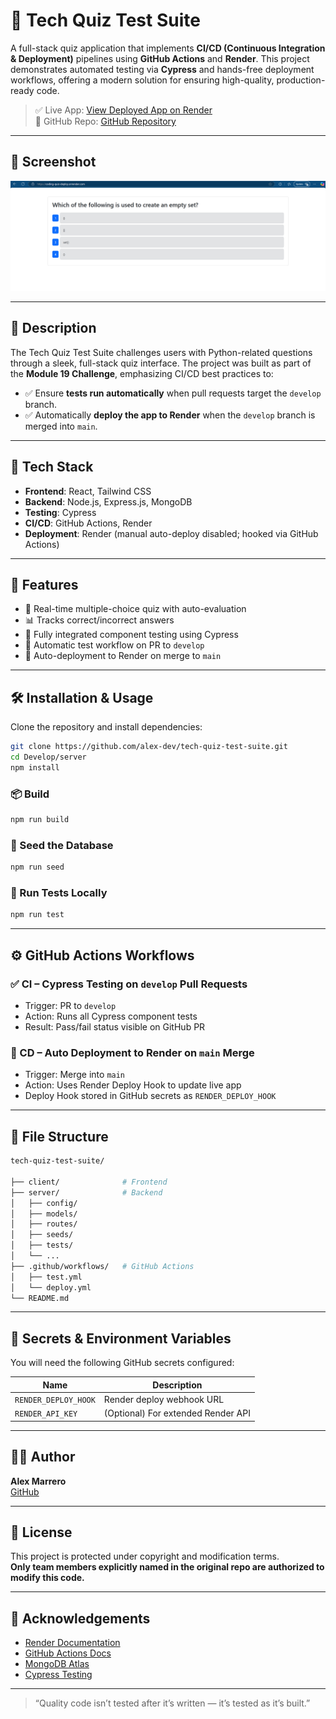 # 🚀 Tech Quiz Test Suite

A full-stack quiz application that implements **CI/CD (Continuous Integration & Deployment)** pipelines using **GitHub Actions** and **Render**. This project demonstrates automated testing via **Cypress** and hands-free deployment workflows, offering a modern solution for ensuring high-quality, production-ready code.

> ✅ Live App: [View Deployed App on Render](https://coding-quiz-deploy.onrender.com/)  
> 🔗 GitHub Repo: [GitHub Repository](https://github.com/Amarrero0215/tech-quiz-test-suite)

---

## 📸 Screenshot

![App Screenshot](./Assets/LiveRenderchallenge20-1.png)

---

## 🧠 Description

The Tech Quiz Test Suite challenges users with Python-related questions through a sleek, full-stack quiz interface. The project was built as part of the **Module 19 Challenge**, emphasizing CI/CD best practices to:

- ✅ Ensure **tests run automatically** when pull requests target the `develop` branch.
- ✅ Automatically **deploy the app to Render** when the `develop` branch is merged into `main`.

---

## 🧪 Tech Stack

- **Frontend**: React, Tailwind CSS  
- **Backend**: Node.js, Express.js, MongoDB  
- **Testing**: Cypress  
- **CI/CD**: GitHub Actions, Render  
- **Deployment**: Render (manual auto-deploy disabled; hooked via GitHub Actions)

---

## 🎯 Features

- 🔁 Real-time multiple-choice quiz with auto-evaluation
- 📊 Tracks correct/incorrect answers
- 🧢 Fully integrated component testing using Cypress
- 🔄 Automatic test workflow on PR to `develop`
- 🚀 Auto-deployment to Render on merge to `main`

---

## 🛠️ Installation & Usage

Clone the repository and install dependencies:

```bash
git clone https://github.com/alex-dev/tech-quiz-test-suite.git
cd Develop/server
npm install
```

### 📦 Build

```bash
npm run build
```

### 🔢 Seed the Database

```bash
npm run seed
```

### 🥠 Run Tests Locally

```bash
npm run test
```

---

## ⚙️ GitHub Actions Workflows

### ✅ CI – Cypress Testing on `develop` Pull Requests

- Trigger: PR to `develop`
- Action: Runs all Cypress component tests
- Result: Pass/fail status visible on GitHub PR

### 🚀 CD – Auto Deployment to Render on `main` Merge

- Trigger: Merge into `main`
- Action: Uses Render Deploy Hook to update live app
- Deploy Hook stored in GitHub secrets as `RENDER_DEPLOY_HOOK`

---

## 📂 File Structure

```bash
tech-quiz-test-suite/
️
├── client/              # Frontend
├── server/              # Backend
│   ├── config/
│   ├── models/
│   ├── routes/
│   ├── seeds/
│   ├── tests/
│   └── ...
├── .github/workflows/   # GitHub Actions
│   ├── test.yml
│   └── deploy.yml
└── README.md
```

---

## 🔐 Secrets & Environment Variables

You will need the following GitHub secrets configured:

| Name                 | Description                         |
|----------------------|-------------------------------------|
| `RENDER_DEPLOY_HOOK` | Render deploy webhook URL           |
| `RENDER_API_KEY`     | (Optional) For extended Render API  |

---

## 👨‍💼 Author

**Alex Marrero**  
[GitHub](https://github.com/Amarrero0215)  

---

## 📄 License

This project is protected under copyright and modification terms.  
**Only team members explicitly named in the original repo are authorized to modify this code.**

---

## 📝 Acknowledgements

- [Render Documentation](https://render.com/docs)
- [GitHub Actions Docs](https://docs.github.com/en/actions)
- [MongoDB Atlas](https://www.mongodb.com/atlas)
- [Cypress Testing](https://www.cypress.io/)

---

> “Quality code isn’t tested after it’s written — it’s tested as it’s built.”

